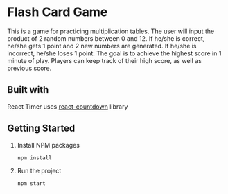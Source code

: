 # Flash Card Game

This is a game for practicing multiplication tables. The user will input the product of 2 random numbers between 0 and 12. If he/she is correct, he/she gets 1 point and 2 new numbers are generated. If he/she is incorrect, he/she loses 1 point. The goal is to achieve the highest score in 1 minute of play. Players can keep track of their high score, as well as previous score.

## Built with

React
Timer uses [react-countdown](https://www.npmjs.com/package/react-countdown) library

## Getting Started

1. Install NPM packages
   ```sh
   npm install
   ```
2. Run the project
   ```sh
   npm start
   ```

